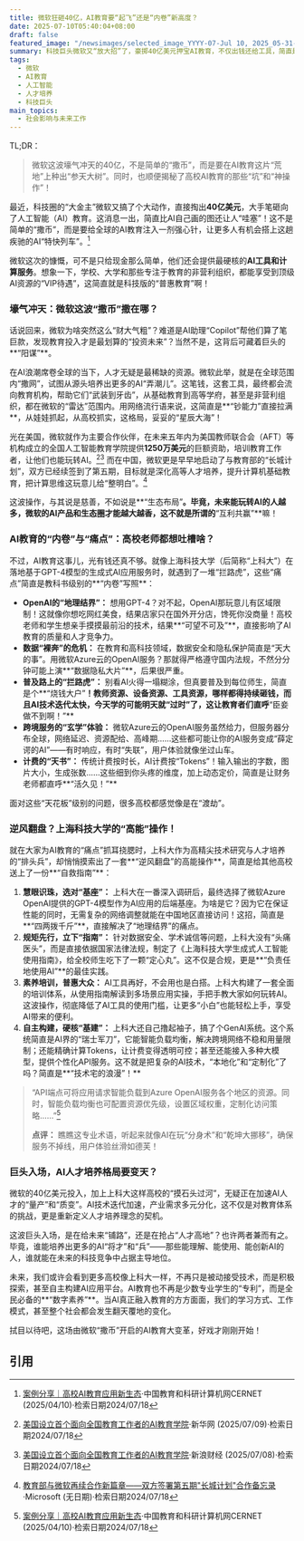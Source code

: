 ```yaml
---
title: 微软狂砸40亿，AI教育要“起飞”还是“内卷”新高度？
date: 2025-07-10T05:40:04+08:00
draft: false
featured_image: "/newsimages/selected_image_YYYY-07-Jul 10, 2025_05-31-45-739.jpg"
summary: 科技巨头微软又“放大招”了，豪掷40亿美元押宝AI教育，不仅出钱还给工具，简直是“壕无人性”！文章深度剖析了AI教育面临的“内卷”痛点，比如区域限制、数据隐私、普及困难和计费复杂等，并以上海科技大学的“神操作”为例，揭秘了高校如何“逆风翻盘”，用硬核技术和智慧化解难题，预示着AI人才培养格局即将迎来大变局！
tags: 
  - 微软
  - AI教育
  - 人工智能
  - 人才培养
  - 科技巨头
main_topics: 
  - 社会影响与未来工作
---
```


TL;DR：
> 微软这波壕气冲天的40亿，不是简单的“撒币”，而是要在AI教育这片“荒地”上种出“参天大树”。同时，也顺便揭秘了高校AI教育的那些“坑”和“神操作”！

最近，科技圈的“大金主”微软又搞了个大动作，直接掏出**40亿美元**，大手笔砸向了人工智能（AI）教育。这消息一出，简直比AI自己画的图还让人“哇塞”！这不是简单的“撒币”，而是要给全球的AI教育注入一剂强心针，让更多人有机会搭上这趟疾驰的AI“特快列车”。[^1]

微软这次的慷慨，可不是只给现金那么简单，他们还会提供最硬核的**AI工具和计算服务**。想象一下，学校、大学和那些专注于教育的非营利组织，都能享受到顶级AI资源的“VIP待遇”，这简直就是科技版的“普惠教育”啊！

### 壕气冲天：微软这波“撒币”撒在哪？

话说回来，微软为啥突然这么“财大气粗”？难道是AI助理“Copilot”帮他们算了笔巨款，发现教育投入才是最划算的“投资未来”？当然不是，这背后可藏着巨头的**“阳谋”**。

在AI浪潮席卷全球的当下，人才无疑是最稀缺的资源。微软此举，就是在全球范围内“撒网”，试图从源头培养出更多的AI“弄潮儿”。这笔钱，这套工具，最终都会流向教育机构，帮助它们“武装到牙齿”，从基础教育到高等学府，甚至是非营利组织，都在微软的“雷达”范围内。用网络流行语来说，这简直是**“钞能力”直接拉满**，从娃娃抓起，从高校抓实，这格局，妥妥的“星辰大海”！

光在美国，微软就作为主要合作伙伴，在未来五年内为美国教师联合会（AFT）等机构成立的全国人工智能教育学院提供**1250万美元**的巨额资助，培训教育工作者，让他们也能玩转AI。[^2][^4] 而在中国，微软更是早早地启动了与教育部的“长城计划”，双方已经续签到了第五期，目标就是深化高等人才培养，提升计算机基础教育，把计算思维这玩意儿给“整明白”。[^3]

这波操作，与其说是慈善，不如说是**“生态布局”**。毕竟，未来能玩转AI的人越多，微软的AI产品和生态圈才能越大越香，这不就是所谓的**“互利共赢”**嘛！

### AI教育的“内卷”与“痛点”：高校老师都想吐槽啥？

不过，AI教育这事儿，光有钱还真不够。就像上海科技大学（后简称“上科大”）在落地基于GPT-4模型的生成式AI应用服务时，就遇到了一堆“拦路虎”，这些“痛点”简直是教科书级别的**“内卷”写照**：

*   **OpenAI的“地理结界”：** 想用GPT-4？对不起，OpenAI那玩意儿有区域限制！这就像你想吃网红美食，结果店家只在国外开分店，馋死你没商量！高校老师和学生想亲手摸摸最前沿的技术，结果**“可望不可及”**，直接影响了AI教育的质量和人才竞争力。
*   **数据“裸奔”的危机：** 在教育和高科技领域，数据安全和隐私保护简直是“天大的事”。用微软Azure云的OpenAI服务？那就得严格遵守国内法规，不然分分钟可能上演**“数据隐私大片”**，后果很严重。
*   **普及路上的“拦路虎”：** 别看AI火得一塌糊涂，但真要普及到每位师生，简直是个**“烧钱大户”**！教师资源、设备资源、工具资源，哪样都得持续砸钱，而且AI技术迭代太快，今天学的可能明天就“过时”了，这让教育者们直呼**“臣妾做不到啊！”**
*   **跨境服务的“玄学”体验：** 微软Azure云的OpenAI服务虽然给力，但服务器分布全球，网络延迟、资源配给、高峰期……这些都可能让你的AI服务变成“薛定谔的AI”——有时响应，有时“失联”，用户体验就像坐过山车。
*   **计费的“天书”：** 传统计费按时长，AI计费按“Tokens”！输入输出的字数，图片大小，生成张数……这些细到你头疼的维度，加上动态定价，简直是让财务老师都直呼**“活久见！”**

面对这些“天花板”级别的问题，很多高校都感觉像是在“渡劫”。

### 逆风翻盘？上海科技大学的“高能”操作！

就在大家为AI教育的“痛点”抓耳挠腮时，上科大作为高精尖技术研究与人才培养的“排头兵”，却悄悄摸索出了一套**“逆风翻盘”的高能操作**，简直是给其他高校送上了一份**“自救指南”**：

1.  **慧眼识珠，选对“基座”：** 上科大在一番深入调研后，最终选择了微软Azure OpenAI提供的GPT-4模型作为AI应用的后端基座。为啥是它？因为它在保证性能的同时，无需复杂的网络调整就能在中国地区直接访问！这招，简直是**“四两拨千斤”**，直接解决了“地理结界”的痛点。
2.  **规矩先行，立下“指南”：** 针对数据安全、学术诚信等问题，上科大没有“头痛医头”，而是直接依据国家法律法规，制定了《上海科技大学生成式人工智能使用指南》，给全校师生吃下了一颗“定心丸”。这不仅是合规，更是**“负责任地使用AI”**的最佳实践。
3.  **素养培训，普惠大众：** AI工具再好，不会用也是白搭。上科大构建了一套全面的培训体系，从使用指南解读到多场景应用实操，手把手教大家如何玩转AI。这波操作，彻底降低了AI工具的使用门槛，让更多“小白”也能轻松上手，享受AI带来的便利。
4.  **自主构建，硬核“基建”：** 上科大还自己撸起袖子，搞了个GenAI系统。这个系统简直是AI界的“瑞士军刀”，它能智能负载均衡，解决跨境网络不稳和用量限制；还能精确计算Tokens，让计费变得透明可控；甚至还能接入多种大模型，提供个性化API服务。这不就是把复杂的AI技术，“本地化”和“定制化”了吗？简直是**“技术宅的浪漫”！**

> “API端点可将应用请求智能负载到Azure OpenAI服务各个地区的资源。同时，智能负载均衡也可配置资源优先级，设置区域权重，定制化访问策略……”[^1]
>
> **点评：** 瞧瞧这专业术语，听起来就像AI在玩“分身术”和“乾坤大挪移”，确保服务不掉线，用户体验丝滑如德芙！

### 巨头入场，AI人才培养格局要变天？

微软的40亿美元投入，加上上科大这样高校的“摸石头过河”，无疑正在加速AI人才的“量产”和“质变”。AI技术迭代加速，产业需求多元分化，这不仅是对教育体系的挑战，更是重新定义人才培养理念的契机。

这波巨头入场，是在给未来“铺路”，还是在抢占“人才高地”？也许两者兼而有之。毕竟，谁能培养出更多的AI“将才”和“兵”——那些能理解、能使用、能创新AI的人，谁就能在未来的科技竞争中占据主导地位。

未来，我们或许会看到更多高校像上科大一样，不再只是被动接受技术，而是积极探索，甚至自主构建AI应用平台。AI教育也不再是少数专业学生的“专利”，而是全民必备的**“数字素养”**。当AI真正融入教育的方方面面，我们的学习方式、工作模式，甚至整个社会都会发生翻天覆地的变化。

拭目以待吧，这场由微软“撒币”开启的AI教育大变革，好戏才刚刚开始！

## 引用

[^1]: [案例分享｜高校AI教育应用新生态](https://www.edu.cn/xxh/xy/xytp/202504/t20250410_2662899.shtml)·中国教育和科研计算机网CERNET (2025/04/10)·检索日期2024/07/18
[^2]: [美国设立首个面向全国教育工作者的AI教育学院](http://www.xinhuanet.com/20250709/b658293ccca5444e868c4fb88f2d8494/c.html)·新华网 (2025/07/09)·检索日期2024/07/18
[^3]: [教育部与微软再续合作新篇章——双方签署第五期"长城计划"合作备忘录](https://www.microsoft.com/en-us/research/articles/great-wall-plan/)·Microsoft (无日期)·检索日期2024/07/18
[^4]: [美国设立首个面向全国教育工作者的AI教育学院](https://cj.sina.cn/articles/view/5044281310/12ca99fde02002e67g?vt=4)·新浪财经 (2025/07/08)·检索日期2024/07/18
